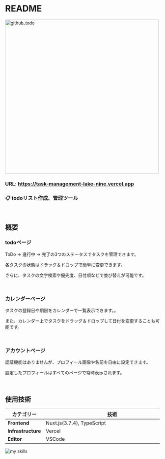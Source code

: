 # README

<img width="500" alt="github_todo" src="https://github.com/user-attachments/assets/82d31e60-a870-42dc-a6cd-4fd1381a5ad9" />

### URL: https://task-management-lake-nine.vercel.app

### 📋 todoリスト作成、管理ツール
<br>

## 概要

### todoページ

ToDo → 進行中 → 完了の3つのステータスでタスクを管理できます。

各タスクの状態はドラッグ＆ドロップで簡単に変更できます。

さらに、タスクの文字検索や優先度、日付順などで並び替えが可能です。

<br>

### カレンダーページ

タスクの登録日や期限をカレンダーで一覧表示できます。。

また、カレンダー上でタスクをドラッグ＆ドロップして日付を変更することも可能です。

<br>

### アカウントページ

認証機能はありませんが、プロフィール画像や名前を自由に設定できます。

設定したプロフィールはすべてのページで常時表示されます。

<br>

## 使用技術
| カテゴリー　　            | 技術　　　　　　　　　　　　　　　　　　　　　　　　　　   |
|---------------------|------------------- |
| **Frontend**       | Nuxt.js(3.7.4), TypeScript  |
| **Infrastructure** | Vercel     　　　　　 |
| **Editor**         | VSCode              |

<img alt="my skills" src="https://skillicons.dev/icons?theme=dark&perline=7&i=html,css,scss,ts,vue,nuxt,vercel,vscode,github" />
